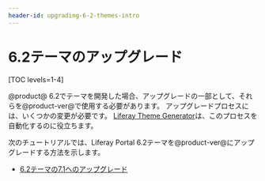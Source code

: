 ```yaml
---
header-id: upgrading-6-2-themes-intro
---
```


# 6.2テーマのアップグレード

[TOC levels=1-4]

@product@ 6.2でテーマを開発した場合、アップグレードの一部として、それらを@product-ver@で使用する必要があります。 アップグレードプロセスには、いくつかの変更が必要です。 [Liferay Theme Generator](/docs/7-1/tutorials/-/knowledge_base/t/creating-themes)は、このプロセスを自動化するのに役立ちます。

次のチュートリアルでは、Liferay Portal 6.2テーマを@product-ver@にアップグレードする方法を示します。

  - [6.2テーマの7.1へのアップグレード](/docs/7-1/tutorials/-/knowledge_base/t/upgrading-6-2-themes-to-7-1)
